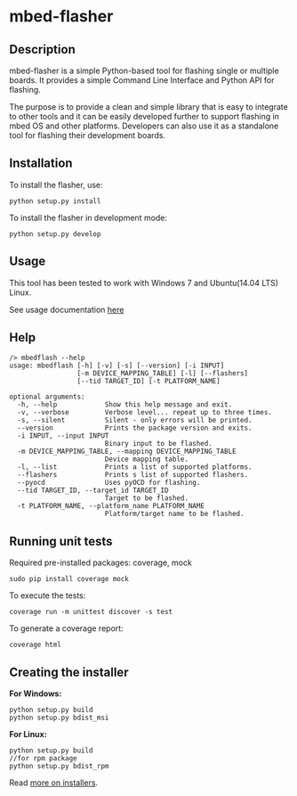 # mbed-flasher 

## Description

mbed-flasher is a simple Python-based tool for flashing single or multiple boards.
It provides a simple Command Line Interface and Python API for flashing. 

The purpose is to provide a clean and simple library that is easy to integrate to other tools
and it can be easily developed further to support flashing in mbed OS and other platforms.
Developers can also use it as a standalone tool for flashing their development boards.


## Installation

To install the flasher, use:

`python setup.py install`

To install the flasher in development mode:

`python setup.py develop`

## Usage

This tool has been tested to work with Windows 7 and Ubuntu(14.04 LTS) Linux.

See usage documentation [here](doc/usage.md)

## Help
```
/> mbedflash --help
usage: mbedflash [-h] [-v] [-s] [--version] [-i INPUT]
                 [-m DEVICE_MAPPING_TABLE] [-l] [--flashers]
                 [--tid TARGET_ID] [-t PLATFORM_NAME]

optional arguments:
  -h, --help            Show this help message and exit.
  -v, --verbose         Verbose level... repeat up to three times.
  -s, --silent          Silent - only errors will be printed.
  --version             Prints the package version and exits.
  -i INPUT, --input INPUT
                        Binary input to be flashed.
  -m DEVICE_MAPPING_TABLE, --mapping DEVICE_MAPPING_TABLE
                        Device mapping table.
  -l, --list            Prints a list of supported platforms.
  --flashers            Prints s list of supported flashers.
  --pyocd               Uses pyOCD for flashing.
  --tid TARGET_ID, --target_id TARGET_ID
                        Target to be flashed.
  -t PLATFORM_NAME, --platform_name PLATFORM_NAME
                        Platform/target name to be flashed.

```

## Running unit tests
Required pre-installed packages: coverage, mock
```
sudo pip install coverage mock
```
To execute the tests:
```
coverage run -m unittest discover -s test
```
To generate a coverage report:
```
coverage html
```

## Creating the installer

**For Windows:**
```
python setup.py build
python setup.py bdist_msi
```

**For Linux:**
```
python setup.py build
//for rpm package
python setup.py bdist_rpm
```
Read [more on installers](https://docs.python.org/2/distutils/builtdist.html).
